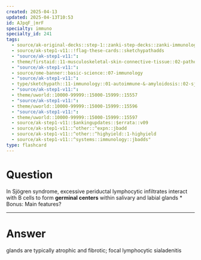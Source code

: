 ```yaml
---
created: 2025-04-13
updated: 2025-04-13T10:53
id: AJpqF_|mrF
specialty: immuno
specialty_id: 241
tags:
  - source/ak-original-decks::step-1::zanki-step-decks::zanki-immunology-+-general-pathology::immunology
  - source/ak-step1-v11::!flag-these-cards::sketchypathadds
  - "source/ak-step1-v11:": 
  - theme/firstaid::11-musculoskeletal-skin-connective-tissue::02-pathology::20-sjogren-syndrome
  - "source/ak-step1-v11:": 
  - source/ome-banner::basic-science::07-immunology
  - "source/ak-step1-v11:": 
  - type/sketchypath::11-immunology::01-autoimmune-&-amyloidosis::02-sjogrens-syndrome,-systemic-sclerosis-&-mixed-connective-tissue-disease
  - "source/ak-step1-v11:": 
  - theme/uworld::10000-99999::15000-15999::15557
  - "source/ak-step1-v11:": 
  - theme/uworld::10000-99999::15000-15999::15596
  - "source/ak-step1-v11:": 
  - theme/uworld::10000-99999::15000-15999::15597
  - source/ak-step1-v11::$ankingupdates::$errata::v09
  - source/ak-step1-v11::^other::^expn::jbadd
  - source/ak-step1-v11::^other::^highyield::1-highyield
  - source/ak-step1-v11::^systems::immunology::jbadds"
type: flashcard
---
```


# Question
In Sjögren syndrome, excessive periductal lymphocytic infiltrates interact with B cells to form **germinal centers** within salivary and labial glands  * Bonus: Main features?

---

# Answer
glands are typically atrophic and fibrotic; focal lymphocytic sialadenitis